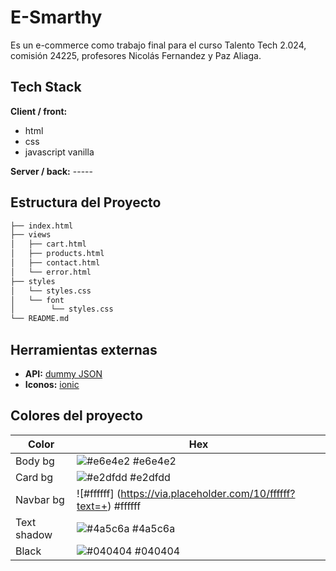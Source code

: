 # E-Smarthy

Es un e-commerce como trabajo final para el curso Talento Tech 2.024, comisión 24225, profesores Nicolás Fernandez y Paz Aliaga.

## Tech Stack

**Client / front:**

- html
- css
- javascript vanilla

**Server / back:** -----

## Estructura del Proyecto

```bash
├── index.html
├── views
│   ├── cart.html
│   ├── products.html
│   ├── contact.html
│   └── error.html
├── styles
│   └── styles.css
│   └── font
│        └── styles.css
└── README.md

```

## Herramientas externas

- **API:** [dummy JSON](https://dummyjson.com/)
- **Iconos:** [ionic](https://ionic.io/ionicons)

## Colores del proyecto

| Color       | Hex                                                               |
| ----------- | ----------------------------------------------------------------- |
| Body bg     | ![#e6e4e2](https://via.placeholder.com/10/e6e4e2?text=+) #e6e4e2  |
| Card bg     | ![#e2dfdd](https://via.placeholder.com/10/e2dfdd?text=+) #e2dfdd  |
| Navbar bg   | ![#ffffff] (https://via.placeholder.com/10/ffffff?text=+) #ffffff |
| Text shadow | ![#4a5c6a](https://via.placeholder.com/10/4a5c6a?text=+) #4a5c6a  |
| Black       | ![#040404](https://via.placeholder.com/10/040404?text=+) #040404  |

